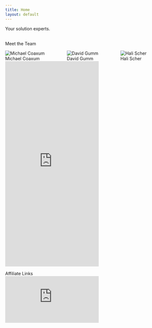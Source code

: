 ```yaml
---
title: Home
layout: default
---
```

Your solution experts.
<br/>
<br/>

Meet the Team
<div class="columns">
  <div class="column">
    <img src="https://via.placeholder.com/250x350" alt="Michael Coaxum">
    <summary>Michael Coaxum</summary>
    <!-- <details></details> -->
  </div>
  <div class="column">
    <img src="https://via.placeholder.com/250x350" alt="David Gumm">
    <summary>David Gumm</summary>
    <!-- <details></details> -->
  </div>
  <div class="column">
    <img src="https://via.placeholder.com/250x350" alt="Hali Scher">
    <summary>Hali Scher</summary>
    <!-- <details></details> -->
  </div>
</div>

<iframe frameborder="0" style="height:660px;border:none;" src='https://forms.zohopublic.com/davidgumm/form/ContactForm/formperma/CpmiDIDArCcRKX2BqoU4OExo18-jVS5D_1tJOkfn-t8'></iframe>

Affiliate Links
<br/>
[![](http://www.namesilo.com/affiliate/banner_gen.php?aid=1ac6298kc&bid=3 "Affiliate link.")](http://www.namesilo.com/?rid=1ac6298kc)